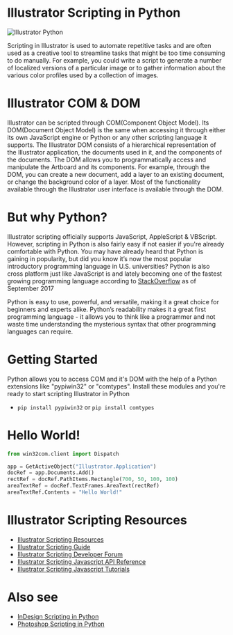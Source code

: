 # Illustrator Scripting in Python
![](https://i.imgur.com/1qe9LVk.png "Illustrator Python")

Scripting in Illustrator is used to automate repetitive tasks and are often used as a creative tool to streamline tasks that might be too time consuming to do manually. For example, you could write a script to generate a number of localized versions of a particular image or to gather information about the various color profiles used by a collection of images.

# Illustrator COM & DOM
Illustrator can be scripted through COM(Component Object Model). Its DOM(Document Object Model) is the same when accessing it through either its own JavaScript engine or Python or any other scripting language it supports. The Illustrator DOM consists of a hierarchical representation of the Illustrator application, the documents used in it, and the components of the documents. The DOM allows you to programmatically access and manipulate the Artboard and its components. For example, through the DOM, you can create
a new document, add a layer to an existing document, or change the background color of a layer. Most of
the functionality available through the Illustrator user interface is available through the DOM.

# But why Python?
Illustrator scripting officially supports JavaScript, AppleScript & VBScript. However, scripting in Python is also fairly easy if not easier if you're already comfortable with Python. You may have already heard that Python is gaining in popularity, but did you know it’s now the most popular introductory programming language in U.S. universities? Python is also cross platform just like JavaScript is and lately becoming one of the fastest growing programming language according to [StackOverflow](https://stackoverflow.blog/2017/09/06/incredible-growth-python) as of September 2017

Python is easy to use, powerful, and versatile, making it a great choice for beginners and experts alike. Python’s readability makes it a great first programming language - it allows you to think like a programmer and not waste time understanding the mysterious syntax that other programming languages can require.

# Getting Started
Python allows you to access COM and it's DOM with the help of a Python extensions like  "pypiwin32" or "comtypes". Install these modules and you're ready to start scripting Illustrator in Python

* `pip install pypiwin32` or `pip install comtypes`

# Hello World!
```python
from win32com.client import Dispatch

app = GetActiveObject("Illustrator.Application")
docRef = app.Documents.Add()
rectRef = docRef.PathItems.Rectangle(700, 50, 100, 100)
areaTextRef = docRef.TextFrames.AreaText(rectRef)
areaTextRef.Contents = "Hello World!"
```

# Illustrator Scripting Resources
* [Illustrator Scripting Resources](https://console.adobe.io/downloads/ai)
* [Illustrator Scripting Guide](https://d1g4ig3mxc5xed.cloudfront.net/static/installers/ai/scripting/cc_2018/scripting_guide/ScriptingGuide_March2018.pdf)
* [Illustrator Scripting Developer Forum](https://forums.adobe.com/community/illustrator/illustrator_scripting)
* [Illustrator Scripting Javascript API Reference](https://d1g4ig3mxc5xed.cloudfront.net/installers/ai/scripting/cc_2018/web/v2/Illustrator+JavaScript+Scripting+Reference_March2018.pdf)
* [Illustrator Scripting Javascript Tutorials](https://github.com/jtnimoy/scripting-for-illustrator-tutorial)



# Also see 
* [InDesign Scripting in Python](https://github.com/lohriialo/indesign-scripting-python)
* [Photoshop Scripting in Python](https://github.com/lohriialo/photoshop-scripting-python)

